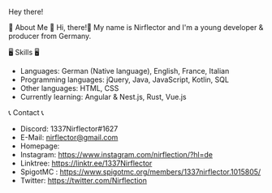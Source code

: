
Hey there!

🤵 About Me 🤵
 Hi, there!👋 My name is Nirflector and I'm a young developer & producer from Germany. 

🖥️ Skills 🖥️
 - Languages: German (Native language), English, France, Italian
 - Programming languages: jQuery, Java, JavaScript, Kotlin, SQL
 - Other languages: HTML, CSS
 - Currently learning: Angular & Nest.js, Rust, Vue.js

📞 Contact 📞
 - Discord: 1337Nirflector#1627
 - E-Mail: nirflector@gmail.com
 - Homepage: <Coming Soon>
 - Instagram: https://www.instagram.com/nirflection/?hl=de
 - Linktree: https://linktr.ee/1337Nirflector
 - SpigotMC : https://www.spigotmc.org/members/1337nirflector.1015805/
 - Twitter: https://twitter.com/Nirflection
